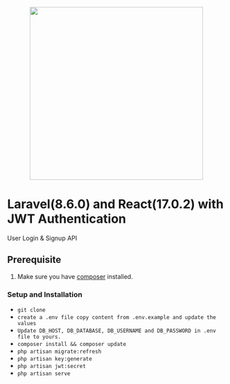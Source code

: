 <p align="center"><a href="https://laravel.com" target="_blank"><img src="https://raw.githubusercontent.com/laravel/art/master/logo-lockup/5%20SVG/2%20CMYK/1%20Full%20Color/laravel-logolockup-cmyk-red.svg" width="400"></a></p>

# Laravel(8.6.0) and React(17.0.2) with JWT Authentication
User Login & Signup API

## Prerequisite

1. Make sure you have [composer](https://getcomposer.org/download/) installed.

### Setup and Installation
- `git clone`
- `create a .env file copy content from .env.example and update the values`
- `Update DB_HOST, DB_DATABASE, DB_USERNAME and DB_PASSWORD in .env file to yours.`
- `composer install && composer update`
- `php artisan migrate:refresh`
- `php artisan key:generate`
- `php artisan jwt:secret`
- `php artisan serve`

